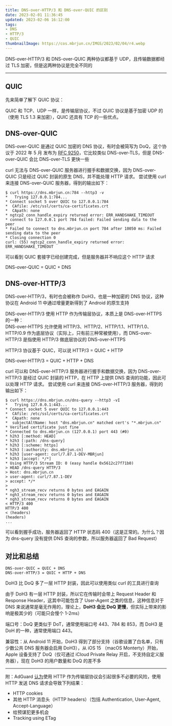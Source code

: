 ```yaml
---
title: DNS-over-HTTP/3 和 DNS-over-QUIC 的区别
date: 2023-02-01 11:36:45
updated: 2023-02-06 16:12:00
tags:
- DNS
- HTTP/3
- QUIC
thumbnailImage: https://cos.mbrjun.cn/IMGS/2023/02/04/r4.webp
---
```

DNS-over-HTTP/3 和 DNS-over-QUIC 两种协议都基于 UDP，且传输数据都经过 TLS 加密，但是这两种协议是完全不同的  
<!-- more -->

---

## QUIC
先来简单了解下 QUIC 协议：  

QUIC 和 TCP、UDP 一样，是传输层协议，不过 QUIC 协议是基于加密 UDP 的（使用 TLS 1.3 来加密），QUIC 还具有 TCP 的一些优点。  

## DNS-over-QUIC
DNS-over-QUIC 是通过 QUIC 加密的 DNS 协议，有时会被简写为 DoQ，这个协议于 2022 年 5 月 发布为 [RFC 9250](https://datatracker.ietf.org/doc/rfc9250/)，它比较类似 DNS-over-TLS，但是 DNS-over-QUIC 会比 DNS-over-TLS 更快一些      

curl 无法与 DNS-over-QUIC 服务器进行握手和数据交换，因为 DNS-over-QUIC 只是经过 QUIC 封装的原生 DNS，并不能处理 HTTP 请求。
尝试使用 curl 来连接 DNS-over-QUIC 服务器，得到的输出如下：  

```
$ curl https://dns.mbrjun.cn:784 --http3 -v
*   Trying 127.0.0.1:784...
* Connect socket 5 over QUIC to 127.0.0.1:784
*  CAfile: /etc/ssl/certs/ca-certificates.crt
*  CApath: none
* ngtcp2_conn_handle_expiry returned error: ERR_HANDSHAKE_TIMEOUT
* connect to 127.0.0.1 port 784 failed: Failed sending data to the peer
* Failed to connect to dns.mbrjun.cn port 784 after 10050 ms: Failed sending data to the peer
* Closing connection 0
curl: (55) ngtcp2_conn_handle_expiry returned error: ERR_HANDSHAKE_TIMEOUT

```

可以看到 QUIC 套接字已经创建完成，但是服务器并不响应这个 HTTP 请求  

DNS-over-QUIC = QUIC + DNS  

## DNS-over-HTTP/3

DNS-over-HTTP/3，有时也会被称作 DoH3，也是一种加密的 DNS 协议，这种协议在 Android 11 中通过增量更新得到了 Android 的原生支持  

DNS-over-HTTP/3 使用 HTTP 作为传输层协议，本质上是 DNS-over-HTTPS 的一种：  
DNS-over-HTTPS 允许使用 HTTP/3、HTTP/2、HTTP/1.1、HTTP/1.0、HTTP/0.9 作为底层协议（实际上，只有前三种常被使用），而 DNS-over-HTTP/3 是指使用 HTTP/3 做底层协议的 DNS-over-HTTPS  

HTTP/3 协议基于 QUIC，可以说 HTTP/3 = QUIC + HTTP  

DNS-over-HTTP/3 = QUIC + HTTP + DNS  

curl 可以和 DNS-over-HTTP/3 服务器进行握手和数据交换，因为 DNS-over-HTTP/3 是经过 QUIC 封装的 HTTP，在 HTTP 上提供 DNS 查询的功能，因此可以处理 HTTP 请求。
尝试使用 curl 来连接 DNS-over-HTTP/3 服务器，得到的输出如下：  

```
$ curl https://dns.mbrjun.cn/dns-query --http3 -vI
*   Trying 127.0.0.1:443...
* Connect socket 5 over QUIC to 127.0.0.1:443
*  CAfile: /etc/ssl/certs/ca-certificates.crt
*  CApath: none
*  subjectAltName: host "dns.mbrjun.cn" matched cert's "*.mbrjun.cn"
* Verified certificate just fine
* Connected to dns.mbrjun.cn (127.0.0.1) port 443 (#0)
* h2h3 [:method: HEAD]
* h2h3 [:path: /dns-query]
* h2h3 [:scheme: https]
* h2h3 [:authority: dns.mbrjun.cn]
* h2h3 [user-agent: curl/7.87.1-DEV-MBRjun]
* h2h3 [accept: */*]
* Using HTTP/3 Stream ID: 0 (easy handle 0x5612c27f71b0)
> HEAD /dns-query HTTP/3
> Host: dns.mbrjun.cn
> user-agent: curl/7.87.1-DEV
> accept: */*
> 
* ngh3_stream_recv returns 0 bytes and EAGAIN
* ngh3_stream_recv returns 0 bytes and EAGAIN
* ngh3_stream_recv returns 0 bytes and EAGAIN
< HTTP/3 400 
HTTP/3 400 
< (headers)
(headers)
...
```

可以看到握手成功，服务器返回了 HTTP 状态码 400（这是正常的。为什么？因为 dns-query 没有提供 DNS 查询的参数，所以服务器返回了 Bad Request）  

## 对比和总结

```
DNS-over-QUIC = QUIC + DNS
DNS-over-HTTP/3 = QUIC + HTTP + DNS
```

DoH3 比 DoQ 多了一层 HTTP 封装，因此可以使用类似 curl 的工具进行查询  

由于 DoH3 有一层 HTTP 封装，所以它在传输时会带上 Request Header 和 Response Header，这其中可能包含了 User-Agent 之类的信息，这种信息对于 DNS 来说通常是毫无作用的，理论上，**DoH3 会比 DoQ 更慢**，但实际上带来的影响是极其少的（可能只会慢个 1-2ms）  

端口号：DoQ 更类似于 DoT，通常使用端口号 443、784 和 853，而 DoH3 是 DoH 的一种，通常使用端口 443。  

兼容性：从 Android 11 开始，DoH3 得到了部分支持（谷歌设置了白名单，只有少数公共 DNS 服务器会启用 DoH3），从 iOS 15 （macOS Monterty）开始，Apple 设备支持了 DoQ（仅可通过 iCloud Private Relay 开启，不支持自定义服务器），现在 DoH3 的用户数量和 DoQ 的差不多  

---

附：AdGuard [认为](https://adguard.com/zh_cn/blog/dns-over-quic.html)使用 HTTP 作为传输层协议会引起很多不必要的风险，使用 HTTP 发送 DNS 请求会导致下列结果：

- HTTP cookies
- 其他 HTTP 消息头（HTTP headers）（包括 Authentication, User-Agent, Accept-Language）
- 给预谋犯更多机会
- Tracking using ETag
